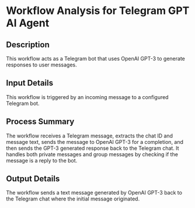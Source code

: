 # Workflow Analysis for Telegram GPT AI Agent

## Description
This workflow acts as a Telegram bot that uses OpenAI GPT-3 to generate responses to user messages.

## Input Details
This workflow is triggered by an incoming message to a configured Telegram bot.

## Process Summary
The workflow receives a Telegram message, extracts the chat ID and message text, sends the message to OpenAI GPT-3 for a completion, and then sends the GPT-3 generated response back to the Telegram chat. It handles both private messages and group messages by checking if the message is a reply to the bot.

## Output Details
The workflow sends a text message generated by OpenAI GPT-3 back to the Telegram chat where the initial message originated.
